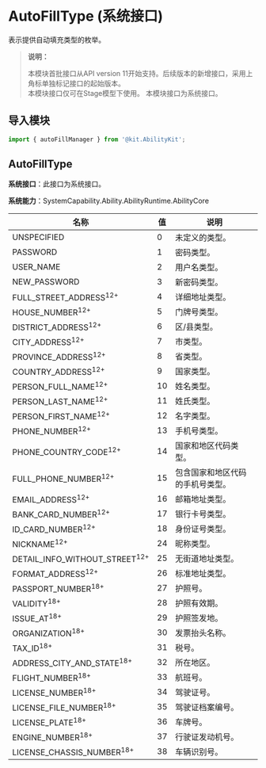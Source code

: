 # AutoFillType (系统接口)

<!--Kit: Ability Kit-->
<!--Subsystem: Ability-->
<!--Owner: @hanchen45-->
<!--Designer: @ccllee1-->
<!--Tester: @lixueqing513-->
<!--Adviser: @huipeizi-->

表示提供自动填充类型的枚举。

> **说明：**
> 
> 本模块首批接口从API version 11开始支持。后续版本的新增接口，采用上角标单独标记接口的起始版本。  
> 本模块接口仅可在Stage模型下使用。
> 本模块接口为系统接口。

## 导入模块

```ts
import { autoFillManager } from '@kit.AbilityKit';
```

## AutoFillType

**系统接口**：此接口为系统接口。

**系统能力**：SystemCapability.Ability.AbilityRuntime.AbilityCore

| 名称           | 值  | 说明                               |
| -------------- | --- | --------------------------------- |
| UNSPECIFIED      | 0   | 未定义的类型。                         |
| PASSWORD      | 1   | 密码类型。                     |
| USER_NAME     | 2   | 用户名类型。                     |
| NEW_PASSWORD     | 3   | 新密码类型。                     |
| FULL_STREET_ADDRESS<sup>12+</sup>        | 4    | 详细地址类型。 |
| HOUSE_NUMBER<sup>12+</sup>               | 5    | 门牌号类型。 |
| DISTRICT_ADDRESS<sup>12+</sup>           | 6    | 区/县类型。 |
| CITY_ADDRESS<sup>12+</sup>               | 7    | 市类型。 |
| PROVINCE_ADDRESS<sup>12+</sup>           | 8    | 省类型。 |
| COUNTRY_ADDRESS<sup>12+</sup>            | 9    | 国家类型。 |
| PERSON_FULL_NAME<sup>12+</sup>           | 10   | 姓名类型。 |
| PERSON_LAST_NAME<sup>12+</sup>           | 11   | 姓氏类型。 |
| PERSON_FIRST_NAME<sup>12+</sup>          | 12   | 名字类型。 |
| PHONE_NUMBER<sup>12+</sup>               | 13   | 手机号类型。 |
| PHONE_COUNTRY_CODE<sup>12+</sup>         | 14   | 国家和地区代码类型。 |
| FULL_PHONE_NUMBER<sup>12+</sup>          | 15   | 包含国家和地区代码的手机号类型。 |
| EMAIL_ADDRESS<sup>12+</sup>              | 16   | 邮箱地址类型。 |
| BANK_CARD_NUMBER<sup>12+</sup>           | 17   | 银行卡号类型。 |
| ID_CARD_NUMBER<sup>12+</sup>             | 18   | 身份证号类型。 |
| NICKNAME<sup>12+</sup>                   | 24   | 昵称类型。 |
| DETAIL_INFO_WITHOUT_STREET<sup>12+</sup> | 25   | 无街道地址类型。 |
| FORMAT_ADDRESS<sup>12+</sup>             | 26   | 标准地址类型。 |
| PASSPORT_NUMBER<sup>18+</sup>            | 27   | 护照号。 |
| VALIDITY<sup>18+</sup>                   | 28   | 护照有效期。 |
| ISSUE_AT<sup>18+</sup>                   | 29   | 护照签发地。 |
| ORGANIZATION<sup>18+</sup>               | 30   | 发票抬头名称。 |
| TAX_ID<sup>18+</sup>                     | 31   | 税号。 |
| ADDRESS_CITY_AND_STATE<sup>18+</sup>     | 32   | 所在地区。 |
| FLIGHT_NUMBER<sup>18+</sup>              | 33   | 航班号。 |
| LICENSE_NUMBER<sup>18+</sup>             | 34   | 驾驶证号。 |
| LICENSE_FILE_NUMBER<sup>18+</sup>        | 35   | 驾驶证档案编号。 |
| LICENSE_PLATE<sup>18+</sup>              | 36   | 车牌号。 |
| ENGINE_NUMBER<sup>18+</sup>              | 37   | 行驶证发动机号。 |
| LICENSE_CHASSIS_NUMBER<sup>18+</sup>     | 38   | 车辆识别号。 |
